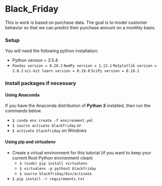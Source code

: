 # Black_Friday
This is work is based on purchase data. The goal is to model customer behavior so that we can predict their purchase amount on a monthly basis.

### Setup
You will need the following python installation: <br>
- Python version = 3.5.4
- `Pandas version = 0.20.3`
`NumPy version = 1.13.1`
`Matplotlib version = 2.0.2`
`sci-kit learn version = 0.19.0`
`SciPy version = 0.19.1`

### Install packages if necessary
#### Using Anaconda
If you have the Anaconda distribution of **Python 3** installed, then run the commands below.

- `$ conda env create -f environment.yml`
- `$ source activate blackfriday`
  or
- `$ activate blackfriday` on Windows
#### Using pip and virtualenv

- Create a virtual environment for this tutorial (if you want to keep your current Root Python environment clean)
    - `$ (sudo) pip install virtualenv`
    - `$ virtualenv -p python3 blackfriday`
    - `$ source blackfriday/bin/activate`
- `$ pip install -r requirements.txt`




